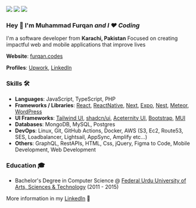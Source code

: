 ![](https://komarev.com/ghpvc/?username=furqankhanzada&color=36b812)
![](https://img.shields.io/github/followers/furqankhanzada?style=social)
![](https://img.shields.io/github/stars/furqankhanzada?style=social)<br>
### Hey 👋 I'm Muhammad Furqan ***and I ❤️ Coding***

I'm a software developer from **Karachi, Pakistan** Focused on creating impactful web and mobile applications that improve lives

**Website**: [furqan.codes](https://furqan.codes)

**Profiles**: [Upwork](https://www.upwork.com/fl/~013a204a16ace5922f), [LinkedIn](https://www.linkedin.com/in/muhammad-furqan-khanzada/)

### Skills 🛠️
- **Languages**: JavaScript, TypeScript, PHP
- **Frameworks / Libraries**: [React](https://react.dev/), [ReactNative](https://reactnative.dev/), [Next](https://nextjs.org/), [Expo](https://expo.dev/), [Nest](https://nestjs.com/), [Meteor](https://www.meteor.com/), [WordPress](https://wordpress.org/)
- **UI Frameworks**: [Tailwind UI](https://tailwindui.com), [shadcn/ui](https://ui.shadcn.com/), [Aceternity UI](https://ui.aceternity.com), [Bootstrap](https://getbootstrap.com/), [MUI](https://mui.com/)
- **Databases**: MongoDB, MySQL, Postgres
- **DevOps**: Linux, Git, GitHub Actions, Docker, AWS (S3, Ec2, Route53, SES, Loadbalancer, Lightsail, AppSync, Amplify etc...)
- **Others**: GraphQL, RestAPIs, HTML, Css, jQuery, Figma to Code, Mobile Development, Web Development

### Education 🎓
- Bachelor's Degree in Computer Science @ [Federal Urdu University of Arts, Sciences & Technology](https://fuuast.edu.pk/) (2011 - 2015)

More information in my [LinkedIn](https://www.linkedin.com/in/muhammad-furqan-khanzada/) 🚀

